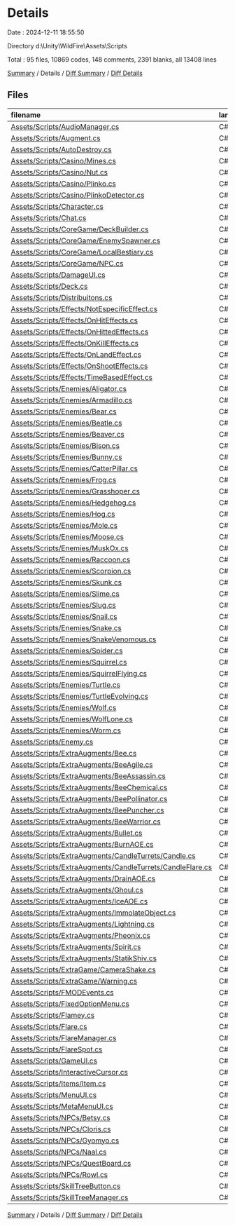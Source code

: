 # Details

Date : 2024-12-11 18:55:50

Directory d:\\Unity\\WildFire\\Assets\\Scripts

Total : 95 files,  10869 codes, 148 comments, 2391 blanks, all 13408 lines

[Summary](results.md) / Details / [Diff Summary](diff.md) / [Diff Details](diff-details.md)

## Files
| filename | language | code | comment | blank | total |
| :--- | :--- | ---: | ---: | ---: | ---: |
| [Assets/Scripts/AudioManager.cs](/Assets/Scripts/AudioManager.cs) | C# | 40 | 0 | 7 | 47 |
| [Assets/Scripts/Augment.cs](/Assets/Scripts/Augment.cs) | C# | 56 | 0 | 14 | 70 |
| [Assets/Scripts/AutoDestroy.cs](/Assets/Scripts/AutoDestroy.cs) | C# | 26 | 0 | 3 | 29 |
| [Assets/Scripts/Casino/Mines.cs](/Assets/Scripts/Casino/Mines.cs) | C# | 173 | 5 | 39 | 217 |
| [Assets/Scripts/Casino/Nut.cs](/Assets/Scripts/Casino/Nut.cs) | C# | 18 | 0 | 3 | 21 |
| [Assets/Scripts/Casino/Plinko.cs](/Assets/Scripts/Casino/Plinko.cs) | C# | 150 | 0 | 60 | 210 |
| [Assets/Scripts/Casino/PlinkoDetector.cs](/Assets/Scripts/Casino/PlinkoDetector.cs) | C# | 17 | 0 | 3 | 20 |
| [Assets/Scripts/Character.cs](/Assets/Scripts/Character.cs) | C# | 563 | 32 | 47 | 642 |
| [Assets/Scripts/Chat.cs](/Assets/Scripts/Chat.cs) | C# | 122 | 1 | 28 | 151 |
| [Assets/Scripts/CoreGame/DeckBuilder.cs](/Assets/Scripts/CoreGame/DeckBuilder.cs) | C# | 391 | 0 | 114 | 505 |
| [Assets/Scripts/CoreGame/EnemySpawner.cs](/Assets/Scripts/CoreGame/EnemySpawner.cs) | C# | 284 | 5 | 85 | 374 |
| [Assets/Scripts/CoreGame/LocalBestiary.cs](/Assets/Scripts/CoreGame/LocalBestiary.cs) | C# | 393 | 15 | 76 | 484 |
| [Assets/Scripts/CoreGame/NPC.cs](/Assets/Scripts/CoreGame/NPC.cs) | C# | 234 | 2 | 53 | 289 |
| [Assets/Scripts/DamageUI.cs](/Assets/Scripts/DamageUI.cs) | C# | 68 | 0 | 12 | 80 |
| [Assets/Scripts/Deck.cs](/Assets/Scripts/Deck.cs) | C# | 332 | 4 | 93 | 429 |
| [Assets/Scripts/Distribuitons.cs](/Assets/Scripts/Distribuitons.cs) | C# | 107 | 0 | 25 | 132 |
| [Assets/Scripts/Effects/NotEspecificEffect.cs](/Assets/Scripts/Effects/NotEspecificEffect.cs) | C# | 492 | 0 | 85 | 577 |
| [Assets/Scripts/Effects/OnHitEffects.cs](/Assets/Scripts/Effects/OnHitEffects.cs) | C# | 506 | 0 | 71 | 577 |
| [Assets/Scripts/Effects/OnHittedEffects.cs](/Assets/Scripts/Effects/OnHittedEffects.cs) | C# | 114 | 0 | 21 | 135 |
| [Assets/Scripts/Effects/OnKillEffects.cs](/Assets/Scripts/Effects/OnKillEffects.cs) | C# | 304 | 0 | 50 | 354 |
| [Assets/Scripts/Effects/OnLandEffect.cs](/Assets/Scripts/Effects/OnLandEffect.cs) | C# | 289 | 0 | 28 | 317 |
| [Assets/Scripts/Effects/OnShootEffects.cs](/Assets/Scripts/Effects/OnShootEffects.cs) | C# | 421 | 0 | 64 | 485 |
| [Assets/Scripts/Effects/TimeBasedEffect.cs](/Assets/Scripts/Effects/TimeBasedEffect.cs) | C# | 349 | 6 | 60 | 415 |
| [Assets/Scripts/Enemies/Aligator.cs](/Assets/Scripts/Enemies/Aligator.cs) | C# | 29 | 2 | 7 | 38 |
| [Assets/Scripts/Enemies/Armadillo.cs](/Assets/Scripts/Enemies/Armadillo.cs) | C# | 53 | 0 | 14 | 67 |
| [Assets/Scripts/Enemies/Bear.cs](/Assets/Scripts/Enemies/Bear.cs) | C# | 44 | 2 | 9 | 55 |
| [Assets/Scripts/Enemies/Beatle.cs](/Assets/Scripts/Enemies/Beatle.cs) | C# | 92 | 0 | 16 | 108 |
| [Assets/Scripts/Enemies/Beaver.cs](/Assets/Scripts/Enemies/Beaver.cs) | C# | 58 | 0 | 13 | 71 |
| [Assets/Scripts/Enemies/Bison.cs](/Assets/Scripts/Enemies/Bison.cs) | C# | 70 | 0 | 17 | 87 |
| [Assets/Scripts/Enemies/Bunny.cs](/Assets/Scripts/Enemies/Bunny.cs) | C# | 56 | 2 | 11 | 69 |
| [Assets/Scripts/Enemies/CatterPillar.cs](/Assets/Scripts/Enemies/CatterPillar.cs) | C# | 29 | 0 | 6 | 35 |
| [Assets/Scripts/Enemies/Frog.cs](/Assets/Scripts/Enemies/Frog.cs) | C# | 109 | 2 | 16 | 127 |
| [Assets/Scripts/Enemies/Grasshoper.cs](/Assets/Scripts/Enemies/Grasshoper.cs) | C# | 94 | 1 | 29 | 124 |
| [Assets/Scripts/Enemies/Hedgehog.cs](/Assets/Scripts/Enemies/Hedgehog.cs) | C# | 64 | 2 | 18 | 84 |
| [Assets/Scripts/Enemies/Hog.cs](/Assets/Scripts/Enemies/Hog.cs) | C# | 63 | 1 | 26 | 90 |
| [Assets/Scripts/Enemies/Mole.cs](/Assets/Scripts/Enemies/Mole.cs) | C# | 90 | 1 | 24 | 115 |
| [Assets/Scripts/Enemies/Moose.cs](/Assets/Scripts/Enemies/Moose.cs) | C# | 75 | 0 | 13 | 88 |
| [Assets/Scripts/Enemies/MuskOx.cs](/Assets/Scripts/Enemies/MuskOx.cs) | C# | 72 | 0 | 14 | 86 |
| [Assets/Scripts/Enemies/Raccoon.cs](/Assets/Scripts/Enemies/Raccoon.cs) | C# | 53 | 0 | 13 | 66 |
| [Assets/Scripts/Enemies/Scorpion.cs](/Assets/Scripts/Enemies/Scorpion.cs) | C# | 31 | 1 | 6 | 38 |
| [Assets/Scripts/Enemies/Skunk.cs](/Assets/Scripts/Enemies/Skunk.cs) | C# | 34 | 1 | 14 | 49 |
| [Assets/Scripts/Enemies/Slime.cs](/Assets/Scripts/Enemies/Slime.cs) | C# | 39 | 0 | 13 | 52 |
| [Assets/Scripts/Enemies/Slug.cs](/Assets/Scripts/Enemies/Slug.cs) | C# | 6 | 0 | 4 | 10 |
| [Assets/Scripts/Enemies/Snail.cs](/Assets/Scripts/Enemies/Snail.cs) | C# | 41 | 0 | 10 | 51 |
| [Assets/Scripts/Enemies/Snake.cs](/Assets/Scripts/Enemies/Snake.cs) | C# | 53 | 0 | 10 | 63 |
| [Assets/Scripts/Enemies/SnakeVenomous.cs](/Assets/Scripts/Enemies/SnakeVenomous.cs) | C# | 6 | 0 | 3 | 9 |
| [Assets/Scripts/Enemies/Spider.cs](/Assets/Scripts/Enemies/Spider.cs) | C# | 58 | 2 | 24 | 84 |
| [Assets/Scripts/Enemies/Squirrel.cs](/Assets/Scripts/Enemies/Squirrel.cs) | C# | 62 | 0 | 12 | 74 |
| [Assets/Scripts/Enemies/SquirrelFlying.cs](/Assets/Scripts/Enemies/SquirrelFlying.cs) | C# | 47 | 0 | 11 | 58 |
| [Assets/Scripts/Enemies/Turtle.cs](/Assets/Scripts/Enemies/Turtle.cs) | C# | 19 | 0 | 12 | 31 |
| [Assets/Scripts/Enemies/TurtleEvolving.cs](/Assets/Scripts/Enemies/TurtleEvolving.cs) | C# | 19 | 0 | 10 | 29 |
| [Assets/Scripts/Enemies/Wolf.cs](/Assets/Scripts/Enemies/Wolf.cs) | C# | 129 | 0 | 29 | 158 |
| [Assets/Scripts/Enemies/WolfLone.cs](/Assets/Scripts/Enemies/WolfLone.cs) | C# | 6 | 0 | 3 | 9 |
| [Assets/Scripts/Enemies/Worm.cs](/Assets/Scripts/Enemies/Worm.cs) | C# | 110 | 1 | 28 | 139 |
| [Assets/Scripts/Enemy.cs](/Assets/Scripts/Enemy.cs) | C# | 207 | 3 | 59 | 269 |
| [Assets/Scripts/ExtraAugments/Bee.cs](/Assets/Scripts/ExtraAugments/Bee.cs) | C# | 62 | 1 | 10 | 73 |
| [Assets/Scripts/ExtraAugments/BeeAgile.cs](/Assets/Scripts/ExtraAugments/BeeAgile.cs) | C# | 12 | 0 | 2 | 14 |
| [Assets/Scripts/ExtraAugments/BeeAssassin.cs](/Assets/Scripts/ExtraAugments/BeeAssassin.cs) | C# | 23 | 0 | 2 | 25 |
| [Assets/Scripts/ExtraAugments/BeeChemical.cs](/Assets/Scripts/ExtraAugments/BeeChemical.cs) | C# | 38 | 0 | 8 | 46 |
| [Assets/Scripts/ExtraAugments/BeePollinator.cs](/Assets/Scripts/ExtraAugments/BeePollinator.cs) | C# | 20 | 0 | 4 | 24 |
| [Assets/Scripts/ExtraAugments/BeePuncher.cs](/Assets/Scripts/ExtraAugments/BeePuncher.cs) | C# | 17 | 0 | 3 | 20 |
| [Assets/Scripts/ExtraAugments/BeeWarrior.cs](/Assets/Scripts/ExtraAugments/BeeWarrior.cs) | C# | 20 | 0 | 4 | 24 |
| [Assets/Scripts/ExtraAugments/Bullet.cs](/Assets/Scripts/ExtraAugments/Bullet.cs) | C# | 38 | 1 | 13 | 52 |
| [Assets/Scripts/ExtraAugments/BurnAOE.cs](/Assets/Scripts/ExtraAugments/BurnAOE.cs) | C# | 67 | 0 | 12 | 79 |
| [Assets/Scripts/ExtraAugments/CandleTurrets/Candle.cs](/Assets/Scripts/ExtraAugments/CandleTurrets/Candle.cs) | C# | 22 | 0 | 8 | 30 |
| [Assets/Scripts/ExtraAugments/CandleTurrets/CandleFlare.cs](/Assets/Scripts/ExtraAugments/CandleTurrets/CandleFlare.cs) | C# | 49 | 0 | 11 | 60 |
| [Assets/Scripts/ExtraAugments/DrainAOE.cs](/Assets/Scripts/ExtraAugments/DrainAOE.cs) | C# | 80 | 0 | 12 | 92 |
| [Assets/Scripts/ExtraAugments/Ghoul.cs](/Assets/Scripts/ExtraAugments/Ghoul.cs) | C# | 86 | 0 | 22 | 108 |
| [Assets/Scripts/ExtraAugments/IceAOE.cs](/Assets/Scripts/ExtraAugments/IceAOE.cs) | C# | 39 | 0 | 12 | 51 |
| [Assets/Scripts/ExtraAugments/ImmolateObject.cs](/Assets/Scripts/ExtraAugments/ImmolateObject.cs) | C# | 55 | 1 | 11 | 67 |
| [Assets/Scripts/ExtraAugments/Lightning.cs](/Assets/Scripts/ExtraAugments/Lightning.cs) | C# | 45 | 0 | 11 | 56 |
| [Assets/Scripts/ExtraAugments/Pheonix.cs](/Assets/Scripts/ExtraAugments/Pheonix.cs) | C# | 17 | 0 | 3 | 20 |
| [Assets/Scripts/ExtraAugments/Spirit.cs](/Assets/Scripts/ExtraAugments/Spirit.cs) | C# | 12 | 0 | 8 | 20 |
| [Assets/Scripts/ExtraAugments/StatikShiv.cs](/Assets/Scripts/ExtraAugments/StatikShiv.cs) | C# | 98 | 0 | 21 | 119 |
| [Assets/Scripts/ExtraGame/CameraShake.cs](/Assets/Scripts/ExtraGame/CameraShake.cs) | C# | 19 | 0 | 3 | 22 |
| [Assets/Scripts/ExtraGame/Warning.cs](/Assets/Scripts/ExtraGame/Warning.cs) | C# | 12 | 0 | 2 | 14 |
| [Assets/Scripts/FMODEvents.cs](/Assets/Scripts/FMODEvents.cs) | C# | 48 | 0 | 10 | 58 |
| [Assets/Scripts/FixedOptionMenu.cs](/Assets/Scripts/FixedOptionMenu.cs) | C# | 48 | 0 | 9 | 57 |
| [Assets/Scripts/Flamey.cs](/Assets/Scripts/Flamey.cs) | C# | 503 | 7 | 121 | 631 |
| [Assets/Scripts/Flare.cs](/Assets/Scripts/Flare.cs) | C# | 115 | 0 | 48 | 163 |
| [Assets/Scripts/FlareManager.cs](/Assets/Scripts/FlareManager.cs) | C# | 83 | 0 | 16 | 99 |
| [Assets/Scripts/FlareSpot.cs](/Assets/Scripts/FlareSpot.cs) | C# | 9 | 0 | 2 | 11 |
| [Assets/Scripts/GameUI.cs](/Assets/Scripts/GameUI.cs) | C# | 337 | 4 | 71 | 412 |
| [Assets/Scripts/InteractiveCursor.cs](/Assets/Scripts/InteractiveCursor.cs) | C# | 17 | 0 | 5 | 22 |
| [Assets/Scripts/Items/Item.cs](/Assets/Scripts/Items/Item.cs) | C# | 75 | 0 | 23 | 98 |
| [Assets/Scripts/MenuUI.cs](/Assets/Scripts/MenuUI.cs) | C# | 31 | 0 | 14 | 45 |
| [Assets/Scripts/MetaMenuUI.cs](/Assets/Scripts/MetaMenuUI.cs) | C# | 123 | 1 | 35 | 159 |
| [Assets/Scripts/NPCs/Betsy.cs](/Assets/Scripts/NPCs/Betsy.cs) | C# | 107 | 16 | 17 | 140 |
| [Assets/Scripts/NPCs/Cloris.cs](/Assets/Scripts/NPCs/Cloris.cs) | C# | 31 | 0 | 9 | 40 |
| [Assets/Scripts/NPCs/Gyomyo.cs](/Assets/Scripts/NPCs/Gyomyo.cs) | C# | 64 | 1 | 31 | 96 |
| [Assets/Scripts/NPCs/Naal.cs](/Assets/Scripts/NPCs/Naal.cs) | C# | 619 | 17 | 132 | 768 |
| [Assets/Scripts/NPCs/QuestBoard.cs](/Assets/Scripts/NPCs/QuestBoard.cs) | C# | 93 | 0 | 25 | 118 |
| [Assets/Scripts/NPCs/Rowl.cs](/Assets/Scripts/NPCs/Rowl.cs) | C# | 37 | 6 | 10 | 53 |
| [Assets/Scripts/SkillTreeButton.cs](/Assets/Scripts/SkillTreeButton.cs) | C# | 105 | 0 | 31 | 136 |
| [Assets/Scripts/SkillTreeManager.cs](/Assets/Scripts/SkillTreeManager.cs) | C# | 226 | 2 | 65 | 293 |

[Summary](results.md) / Details / [Diff Summary](diff.md) / [Diff Details](diff-details.md)